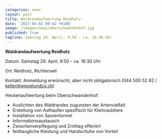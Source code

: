 ```yaml
---
categories: news
layout: post
title: Waldrandaufwertung Reidholz
date: '2017-04-02 09:42 +0100'
image: /images/news/oberschwandenhof.jpg
published: true
tagline: Samstag 29. April, 9:50 - ca. 16:30 Uhr
---
```


**Waldrandaufwertung Reidholz**

Datum: Samstag 29. April, 9:50 - ca. 16:30 Uhr

Ort:   Reidholz, Richterswil

Kontakt: Anmeldung erwünscht, aber nicht obligatorisch
(044 500 52 82 / keller@wieselundco.ch)

Heckenaufwertung beim Oberschwandenhof:
* Auslichten des Waldrandes zugunsten der Artenvielfalt
* Erstellung von Asthaufen spezifisch für Kleinraubtiere
* Installation von Spurentunnel
* Informationsaustausch
* Zwischenverpflegung und Zmittag offeriert
* feldtaugliche Kleidung und Handschuhe von Vorteil
